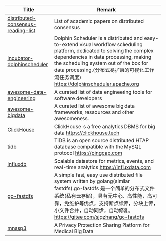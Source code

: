 | Title                                                        | Remark                                                       |
| ------------------------------------------------------------ | ------------------------------------------------------------ |
| [distributed-consensus-reading-list](https://github.com/heidihoward/distributed-consensus-reading-list) | List of academic papers on distributed consensus             |
| [incubator-dolphinscheduler](https://github.com/apache/incubator-dolphinscheduler) | Dolphin Scheduler is a distributed and easy-to-extend visual workflow scheduling platform, dedicated to solving the complex dependencies in data processing, making the scheduling system out of the box for data processing.(分布式易扩展的可视化工作流任务调度) https://dolphinscheduler.apache.org |
|[awesome-data-engineering](https://github.com/igorbarinov/awesome-data-engineering)|A curated list of data engineering tools for software developers|
|[awesome-bigdata](https://github.com/onurakpolat/awesome-bigdata)|A curated list of awesome big data frameworks, ressources and other awesomeness.|
|[ClickHouse](https://github.com/ClickHouse/ClickHouse)|ClickHouse is a free analytics DBMS for big data https://clickhouse.tech|
|[tidb](https://github.com/pingcap/tidb)|TiDB is an open source distributed HTAP database compatible with the MySQL protocol https://pingcap.com|
|[influxdb](https://github.com/influxdata/influxdb)|Scalable datastore for metrics, events, and real-time analytics https://influxdata.com|
|[go-fastdfs](https://github.com/sjqzhang/go-fastdfs)|A simple fast, easy use distributed file system written by golang(similar fastdfs).go-fastdfs 是一个简单的分布式文件系统(私有云存储)，具有无中心、高性能，高可靠，免维护等优点，支持断点续传，分块上传，小文件合并，自动同步，自动修复。 https://gitee.com/sjqzhang/go-fastdfs|
|[mnssp3](https://github.com/mpplab/mnssp3)|A Privacy Protection Sharing Platform for Medical Big Data|



